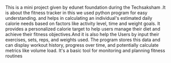 This is a mini project given by edunet foundation during the Techsaksham .It is about the fitness tracker in this we used python program for easy understanding. and helps in calculating an individual's estimated daily calorie needs based on factors like  activity level, time and weight goals.  It provides a personalized calorie target to help users manage their diet and achieve their fitness objectives.And it is also help the  Users by input their exercises, sets, reps, and weights used. The program stores this data and can display workout history, progress over time, and potentially calculate metrics like volume load.  It's a basic tool for monitoring and planning fitness routines

